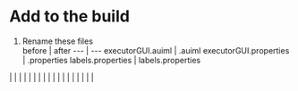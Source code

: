 # Add to the build
1. Rename these files  
before | after
--- | ---
executorGUI.auiml | <name>.auiml
executorGUI.properties | <name>.properties 
labels.properties | labels<name>.properties


|   |   |   |   |   |
|   |   |   |   |   |
|   |   |   |   |   |
